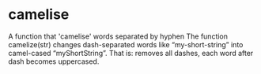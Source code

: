 # camelise
A function that 'camelise' words separated by hyphen 
The function camelize(str) changes dash-separated words like “my-short-string”
into camel-cased “myShortString”.
That is: removes all dashes, each word after dash becomes uppercased.
